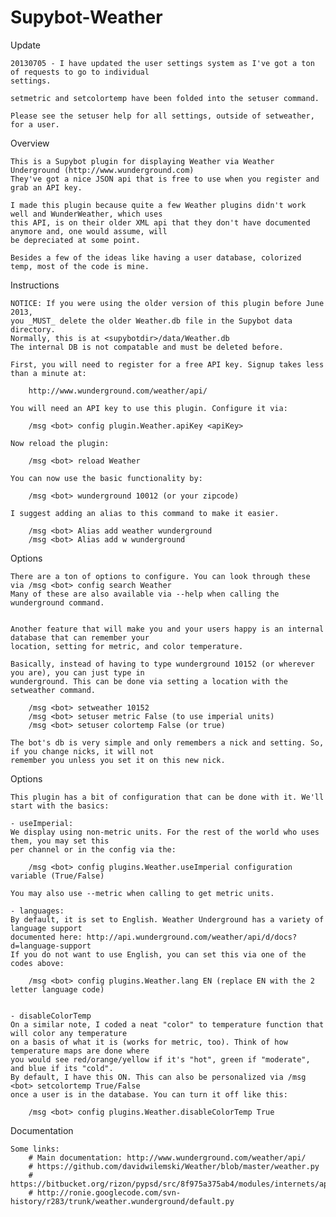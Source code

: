 Supybot-Weather
===============

Update

    20130705 - I have updated the user settings system as I've got a ton of requests to go to individual
    settings.

    setmetric and setcolortemp have been folded into the setuser command.

    Please see the setuser help for all settings, outside of setweather, for a user.

Overview

    This is a Supybot plugin for displaying Weather via Weather Underground (http://www.wunderground.com)
    They've got a nice JSON api that is free to use when you register and grab an API key.

    I made this plugin because quite a few Weather plugins didn't work well and WunderWeather, which uses
    this API, is on their older XML api that they don't have documented anymore and, one would assume, will
    be depreciated at some point.

    Besides a few of the ideas like having a user database, colorized temp, most of the code is mine.

Instructions

    NOTICE: If you were using the older version of this plugin before June 2013,
    you _MUST_ delete the older Weather.db file in the Supybot data directory.
    Normally, this is at <supybotdir>/data/Weather.db
    The internal DB is not compatable and must be deleted before.

    First, you will need to register for a free API key. Signup takes less than a minute at:

        http://www.wunderground.com/weather/api/

    You will need an API key to use this plugin. Configure it via:

        /msg <bot> config plugin.Weather.apiKey <apiKey>

    Now reload the plugin:

        /msg <bot> reload Weather

    You can now use the basic functionality by:

        /msg <bot> wunderground 10012 (or your zipcode)

    I suggest adding an alias to this command to make it easier.

        /msg <bot> Alias add weather wunderground
        /msg <bot> Alias add w wunderground

Options

    There are a ton of options to configure. You can look through these via /msg <bot> config search Weather
    Many of these are also available via --help when calling the wunderground command.


    Another feature that will make you and your users happy is an internal database that can remember your
    location, setting for metric, and color temperature.
    
    Basically, instead of having to type wunderground 10152 (or wherever you are), you can just type in
    wunderground. This can be done via setting a location with the setweather command.

        /msg <bot> setweather 10152
        /msg <bot> setuser metric False (to use imperial units)
        /msg <bot> setuser colortemp False (or true)

    The bot's db is very simple and only remembers a nick and setting. So, if you change nicks, it will not
    remember you unless you set it on this new nick.

Options

    This plugin has a bit of configuration that can be done with it. We'll start with the basics:

    - useImperial:
    We display using non-metric units. For the rest of the world who uses them, you may set this
    per channel or in the config via the:

        /msg <bot> config plugins.Weather.useImperial configuration variable (True/False)

    You may also use --metric when calling to get metric units.

    - languages:
    By default, it is set to English. Weather Underground has a variety of language support
    documented here: http://api.wunderground.com/weather/api/d/docs?d=language-support
    If you do not want to use English, you can set this via one of the codes above:

        /msg <bot> config plugins.Weather.lang EN (replace EN with the 2 letter language code)


    - disableColorTemp
    On a similar note, I coded a neat "color" to temperature function that will color any temperature
    on a basis of what it is (works for metric, too). Think of how temperature maps are done where
    you would see red/orange/yellow if it's "hot", green if "moderate", and blue if its "cold".
    By default, I have this ON. This can also be personalized via /msg <bot> setcolortemp True/False
    once a user is in the database. You can turn it off like this:

        /msg <bot> config plugins.Weather.disableColorTemp True

Documentation

    Some links:
        # Main documentation: http://www.wunderground.com/weather/api/
        # https://github.com/davidwilemski/Weather/blob/master/weather.py
        # https://bitbucket.org/rizon/pypsd/src/8f975a375ab4/modules/internets/api/weather.py
        # http://ronie.googlecode.com/svn-history/r283/trunk/weather.wunderground/default.py
